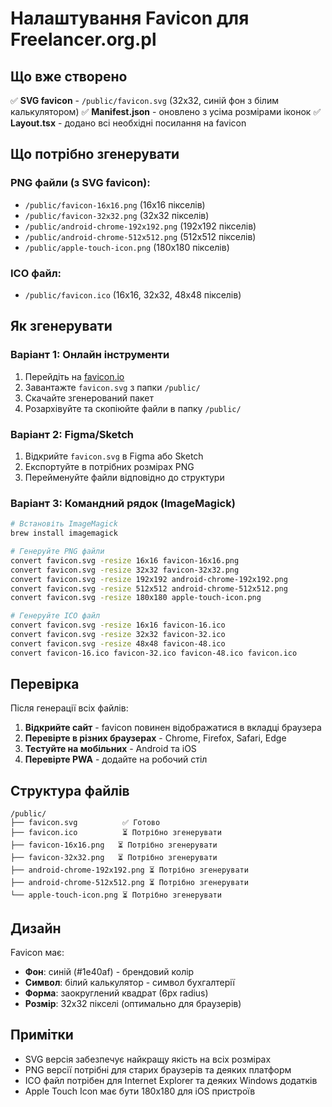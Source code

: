 # Налаштування Favicon для Freelancer.org.pl

## Що вже створено

✅ **SVG favicon** - `/public/favicon.svg` (32x32, синій фон з білим калькулятором)
✅ **Manifest.json** - оновлено з усіма розмірами іконок
✅ **Layout.tsx** - додано всі необхідні посилання на favicon

## Що потрібно згенерувати

### PNG файли (з SVG favicon):
- `/public/favicon-16x16.png` (16x16 пікселів)
- `/public/favicon-32x32.png` (32x32 пікселів)
- `/public/android-chrome-192x192.png` (192x192 пікселів)
- `/public/android-chrome-512x512.png` (512x512 пікселів)
- `/public/apple-touch-icon.png` (180x180 пікселів)

### ICO файл:
- `/public/favicon.ico` (16x16, 32x32, 48x48 пікселів)

## Як згенерувати

### Варіант 1: Онлайн інструменти
1. Перейдіть на [favicon.io](https://favicon.io/favicon-converter/)
2. Завантажте `favicon.svg` з папки `/public/`
3. Скачайте згенерований пакет
4. Розархівуйте та скопіюйте файли в папку `/public/`

### Варіант 2: Figma/Sketch
1. Відкрийте `favicon.svg` в Figma або Sketch
2. Експортуйте в потрібних розмірах PNG
3. Перейменуйте файли відповідно до структури

### Варіант 3: Командний рядок (ImageMagick)
```bash
# Встановіть ImageMagick
brew install imagemagick

# Генеруйте PNG файли
convert favicon.svg -resize 16x16 favicon-16x16.png
convert favicon.svg -resize 32x32 favicon-32x32.png
convert favicon.svg -resize 192x192 android-chrome-192x192.png
convert favicon.svg -resize 512x512 android-chrome-512x512.png
convert favicon.svg -resize 180x180 apple-touch-icon.png

# Генеруйте ICO файл
convert favicon.svg -resize 16x16 favicon-16.ico
convert favicon.svg -resize 32x32 favicon-32.ico
convert favicon.svg -resize 48x48 favicon-48.ico
convert favicon-16.ico favicon-32.ico favicon-48.ico favicon.ico
```

## Перевірка

Після генерації всіх файлів:

1. **Відкрийте сайт** - favicon повинен відображатися в вкладці браузера
2. **Перевірте в різних браузерах** - Chrome, Firefox, Safari, Edge
3. **Тестуйте на мобільних** - Android та iOS
4. **Перевірте PWA** - додайте на робочий стіл

## Структура файлів

```
/public/
├── favicon.svg          ✅ Готово
├── favicon.ico          ⏳ Потрібно згенерувати
├── favicon-16x16.png   ⏳ Потрібно згенерувати
├── favicon-32x32.png   ⏳ Потрібно згенерувати
├── android-chrome-192x192.png ⏳ Потрібно згенерувати
├── android-chrome-512x512.png ⏳ Потрібно згенерувати
└── apple-touch-icon.png ⏳ Потрібно згенерувати
```

## Дизайн

Favicon має:
- **Фон**: синій (#1e40af) - брендовий колір
- **Символ**: білий калькулятор - символ бухгалтерії
- **Форма**: заокруглений квадрат (6px radius)
- **Розмір**: 32x32 пікселі (оптимально для браузерів)

## Примітки

- SVG версія забезпечує найкращу якість на всіх розмірах
- PNG версії потрібні для старих браузерів та деяких платформ
- ICO файл потрібен для Internet Explorer та деяких Windows додатків
- Apple Touch Icon має бути 180x180 для iOS пристроїв
